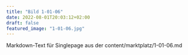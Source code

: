 ```yaml
---
title: "Bild 1-01-06"
date: 2022-08-01T20:03:12+02:00
draft: false
featured_image: "1-01-06.jpg"
---
```



Markdown-Text für Singlepage aus der content/marktplatz/1-01-06.md
